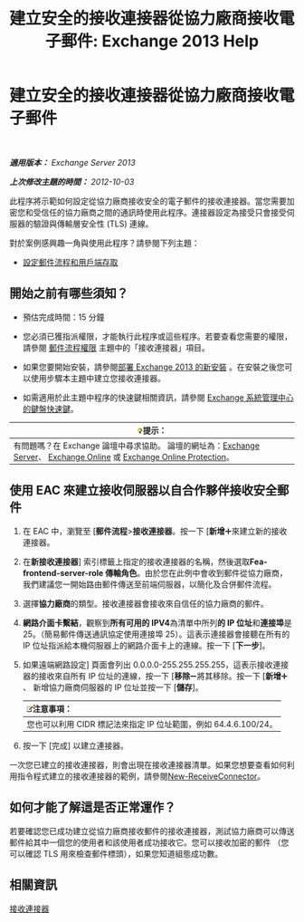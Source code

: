 ﻿---
title: '建立安全的接收連接器從協力廠商接收電子郵件: Exchange 2013 Help'
TOCTitle: 建立安全的接收連接器從協力廠商接收電子郵件
ms:assetid: 06aa692c-7940-4a14-a722-058c47440f85
ms:mtpsurl: https://technet.microsoft.com/zh-tw/library/JJ673037(v=EXCHG.150)
ms:contentKeyID: 50472492
ms.date: 05/21/2018
mtps_version: v=EXCHG.150
ms.translationtype: MT
---

# 建立安全的接收連接器從協力廠商接收電子郵件

 

_**適用版本：** Exchange Server 2013_

_**上次修改主題的時間：** 2012-10-03_

此程序將示範如何設定從協力廠商接收安全的電子郵件的接收連接器。當您需要加密您和受信任的協力廠商之間的通訊時使用此程序。連接器設定為接受只會接受伺服器的驗證與傳輸層安全性 (TLS) 連線。

對於案例感興趣一角與使用此程序？請參閱下列主題：

  - [設定郵件流程和用戶端存取](configure-mail-flow-and-client-access-exchange-2013-help.md)

## 開始之前有哪些須知？

  - 預估完成時間：15 分鐘

  - 您必須已獲指派權限，才能執行此程序或這些程序。若要查看您需要的權限，請參閱 [郵件流程權限](mail-flow-permissions-exchange-2013-help.md) 主題中的「接收連接器」項目。

  - 如果您要開始安裝，請參閱[部署 Exchange 2013 的新安裝](deploy-a-new-installation-of-exchange-2013-exchange-2013-help.md) 。在安裝之後您可以使用步驟本主題中建立您接收連接器。

  - 如需適用於此主題中程序的快速鍵相關資訊，請參閱 [Exchange 系統管理中心的鍵盤快速鍵](keyboard-shortcuts-in-the-exchange-admin-center-exchange-online-protection-help.md)。

<table>
<thead>
<tr class="header">
<th><img src="images/Bb124558.tip(EXCHG.150).gif" title="提示" alt="提示" />提示：</th>
</tr>
</thead>
<tbody>
<tr class="odd">
<td>有問題嗎？在 Exchange 論壇中尋求協助。 論壇的網址為：<a href="https://go.microsoft.com/fwlink/p/?linkid=60612">Exchange Server</a>、 <a href="https://go.microsoft.com/fwlink/p/?linkid=267542">Exchange Online</a> 或 <a href="https://go.microsoft.com/fwlink/p/?linkid=285351">Exchange Online Protection</a>。</td>
</tr>
</tbody>
</table>


## 使用 EAC 來建立接收伺服器以自合作夥伴接收安全郵件

1.  在 EAC 中，瀏覽至 \[**郵件流程**\>**接收連接器**。按一下 \[**新增**![加入圖示](images/JJ218640.c1e75329-d6d7-4073-a27d-498590bbb558(EXCHG.150).gif "加入圖示")來建立新的接收連接器。

2.  在**新接收連接器**\] 索引標籤上指定的接收連接器的名稱，然後選取**Fea-frontend-server-role 傳輸角色**。由於您在此例中會收到郵件從協力廠商，我們建議您一開始路由郵件傳送至前端伺服器，以簡化及合併郵件流程。

3.  選擇**協力廠商**的類型。接收連接器會接收來自信任的協力廠商的郵件。

4.  **網路介面卡繫結**，觀察到**所有可用的 IPV4**為清單中所列**的 IP 位址**和**連接埠**是 25。（簡易郵件傳送通訊協定使用連接埠 25）。這表示連接器會接聽在所有的 IP 位址指派給本機伺服器上的網路介面卡上的連線。按一下 \[**下一步**\]。

5.  如果遠端網路設定\] 頁面會列出 0.0.0.0-255.255.255.255，這表示接收連接器的接收來自所有 IP 位址的連線，按一下 \[**移除**![\[移除\] 圖示](images/JJ657492.479b6ced-8d64-4277-a725-f17fea202b28(EXCHG.150).gif "[移除] 圖示")將其移除。按一下 \[**新增**![加入圖示](images/JJ218640.c1e75329-d6d7-4073-a27d-498590bbb558(EXCHG.150).gif "加入圖示")、 新增協力廠商伺服器的 IP 位址並按一下 \[**儲存**\]。
    
    <table>
    <thead>
    <tr class="header">
    <th><img src="images/Bb124558.note(EXCHG.150).gif" title="注意事項" alt="注意事項" />注意事項：</th>
    </tr>
    </thead>
    <tbody>
    <tr class="odd">
    <td>您也可以利用 CIDR 標記法來指定 IP 位址範圍，例如 64.4.6.100/24。</td>
    </tr>
    </tbody>
    </table>


6.  按一下 \[完成\] 以建立連接器。

一次您已建立的接收連接器，則會出現在接收連接器清單。如果您想要查看如何利用指令程式建立的接收連接器的範例，請參閱[New-ReceiveConnector](https://technet.microsoft.com/zh-tw/library/bb125139\(v=exchg.150\))。

## 如何才能了解這是否正常運作？

若要確認您已成功建立從協力廠商接收郵件的接收連接器，測試協力廠商可以傳送郵件給其中一個您的使用者和該使用者成功接收它。您可以接收加密的郵件 （您可以確認 TLS 用來檢查郵件標頭），如果您知道組態成功數。

## 相關資訊

[接收連接器](receive-connectors-exchange-2013-help.md)

